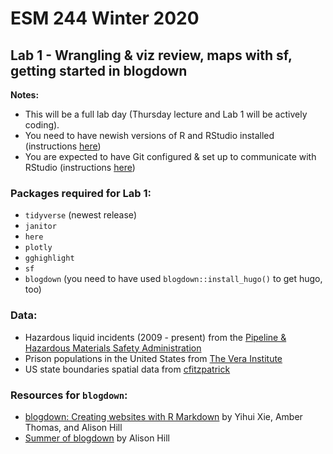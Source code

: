 # ESM 244 Winter 2020
## Lab 1 - Wrangling & viz review, maps with sf, getting started in blogdown

**Notes:** 

- This will be a full lab day (Thursday lecture and Lab 1 will be actively coding).
- You need to have newish versions of R and RStudio installed (instructions [here](https://drive.google.com/open?id=1Imcx8ZropMF5tmLF6As02OJam-r1pNexu5pULczCwMA))
- You are expected to have Git configured & set up to communicate with RStudio (instructions [here](https://drive.google.com/open?id=1zx2upJJqFZe94O3BQSMI56Z76s3haLXC0otKSpcZaJQ))

### Packages required for Lab 1:

- `tidyverse` (newest release)
- `janitor`
- `here`
- `plotly`
- `gghighlight`
- `sf`
- `blogdown` (you need to have used `blogdown::install_hugo()` to get hugo, too)

### Data: 

- Hazardous liquid incidents (2009 - present) from the [Pipeline & Hazardous Materials Safety Administration](https://www.phmsa.dot.gov/data-and-statistics/pipeline/distribution-transmission-gathering-lng-and-liquid-accident-and-incident-data)
- Prison populations in the United States from [The Vera Institute](https://github.com/vera-institute/incarceration_trends)
- US state boundaries spatial data from [cfitzpatrick](https://www.arcgis.com/home/item.html?id=f7f805eb65eb4ab787a0a3e1116ca7e5)

### Resources for `blogdown`:

- [blogdown: Creating websites with R Markdown](https://bookdown.org/yihui/blogdown/) by Yihui Xie, Amber Thomas, and Alison Hill
- [Summer of blogdown](https://summer-of-blogdown.netlify.com/) by Alison Hill


